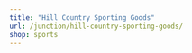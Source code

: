 ```yaml
---
title: "Hill Country Sporting Goods"
url: /junction/hill-country-sporting-goods/
shop: sports
---
```

